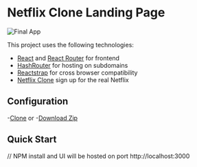 # Netflix Clone Landing Page

![Final App](https://github.com/derekwebdevcom/Netflix/blob/master/src/images/netflix.gif)

This project uses the following technologies:

- [React](https://reactjs.org) and [React Router](https://reacttraining.com/react-router/) for frontend
- [HashRouter](https://www.npmjs.com/package/hash-router) for hosting on subdomains
- [Reactstrap](https://reactstrap.github.io/) for cross browser compatibility
- [Netflix Clone](https://www.netflix.com/) sign up for the real Netflix

## Configuration
-[Clone](https://github.com/derekwebdevcom/Netflix.git) or
-[Download Zip](https://github.com/derekwebdevcom/Netflix/archive/master.zip)


## Quick Start
// NPM install and UI will be hosted on port
 http://localhost:3000

